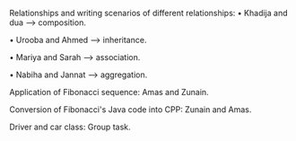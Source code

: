 Relationships and writing scenarios of different relationships:
• Khadija and dua –> composition.

• Urooba and Ahmed –> inheritance.

• Mariya and Sarah –> association.

• Nabiha and Jannat –> aggregation.

Application of Fibonacci sequence:
Amas and Zunain.

Conversion of Fibonacci's Java code into CPP:
Zunain and Amas.

Driver and car class:
Group task.